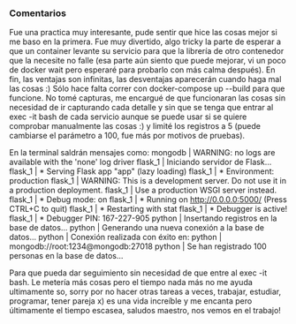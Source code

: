 ### Comentarios

Fue una practica muy interesante, pude sentir que hice las cosas mejor si me baso en la primera.
Fue muy divertido, algo tricky la parte de esperar a que un container levante su servicio para que la librería
de otro contenedor que la necesite no falle (esa parte aún siento que puede mejorar, vi un poco de docker wait pero esperaré para probarlo con más calma después).
En fin, las ventajas son infinitas, las desventajas aparecerán cuando haga mal las cosas :)
Sólo hace falta correr con docker-compose up --build para que funcione. No tomé capturas, me encargué
de que funcionaran las cosas sin necesidad de ir capturando cada detalle y sin que se tenga
que entrar al exec -it bash de cada servicio aunque se puede usar si se quiere comprobar manualmente las cosas :) y limité los registros a 5 (puede cambiarse el parámetro a 100, fue más por motivos de pruebas).

En la terminal saldrán mensajes como:
mongodb    | WARNING: no logs are available with the 'none' log driver
flask_1    | Iniciando servidor de Flask...
flask_1    |  * Serving Flask app "app" (lazy loading)
flask_1    |  * Environment: production
flask_1    |    WARNING: This is a development server. Do not use it in a production deployment.
flask_1    |    Use a production WSGI server instead.
flask_1    |  * Debug mode: on
flask_1    |  * Running on http://0.0.0.0:5000/ (Press CTRL+C to quit)
flask_1    |  * Restarting with stat
flask_1    |  * Debugger is active!
flask_1    |  * Debugger PIN: 167-227-905
python     | Insertando registros en la base de datos...
python     | Generando una nueva conexión a la base de datos...
python     | Conexión realizada con éxito en:
python     | mongodb://root:1234@mongodb:27018
python     | Se han registrado 100 personas en la base de datos...

Para que pueda dar seguimiento sin necesidad de que entre al exec -it bash. Le metería más cosas pero el tiempo
nada más no me ayuda ultimamente so, sorry por no hacer otras tareas a veces, trabajar, estudiar, programar, tener pareja x) es una vida increíble y me encanta pero últimamente el tiempo escasea, saludos maestro, nos vemos en el trabajo!